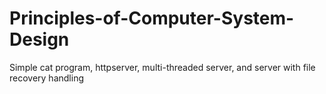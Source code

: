 # Principles-of-Computer-System-Design
Simple cat program, httpserver, multi-threaded server, and server with file recovery handling
